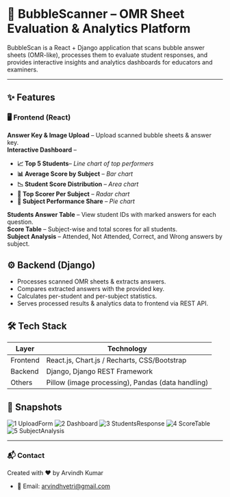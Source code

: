 # 📄 BubbleScanner – OMR Sheet Evaluation & Analytics Platform

BubbleScan is a React + Django application that scans bubble answer sheets (OMR-like), processes them to evaluate student responses, and provides interactive insights and analytics dashboards for educators and examiners.

--- 

## ✨ Features
### 🖥 Frontend (React)
**Answer Key & Image Upload** – Upload scanned bubble sheets & answer key.<br>
**Interactive Dashboard** –<br>
  - **📈 Top 5 Students**– *Line chart of top performers*<br>
  - **📊 Average Score by Subject** – *Bar chart*<br>
  - **📉 Student Score Distribution** – *Area chart*<br>
  - **🎯 Top Scorer Per Subject** – *Radar chart*<br>
  - **🥧 Subject Performance Share** – *Pie chart*<br>
  
**Students Answer Table** – View student IDs with marked answers for each question.<br>
**Score Table** – Subject-wise and total scores for all students.<br>
**Subject Analysis** – Attended, Not Attended, Correct, and Wrong answers by subject.<br>

## ⚙ Backend (Django)
- Processes scanned OMR sheets & extracts answers.<br>
- Compares extracted answers with the provided key.<br>
- Calculates per-student and per-subject statistics.<br>
- Serves processed results & analytics data to frontend via REST API.<br>

## 🛠️ Tech Stack
| Layer    | Technology                                        |
| -------- | ------------------------------------------------- |
| Frontend | React.js, Chart.js / Recharts, CSS/Bootstrap      |
| Backend  | Django, Django REST Framework                     |
| Others   | Pillow (image processing), Pandas (data handling) |

## 📸 Snapshots

![1 UploadForm](https://github.com/user-attachments/assets/193b5baf-c159-43b8-9d52-902fbdc48034)
![2 Dashboard](https://github.com/user-attachments/assets/88ede18f-00be-40d0-8d3e-f3928e116bfd)
![3 StudentsResponse](https://github.com/user-attachments/assets/e7a3cef9-5a06-4775-aa64-2872f7dee31e)
![4 ScoreTable](https://github.com/user-attachments/assets/49005a33-978d-4b09-ac5f-90cb6dad8207)
![5 SubjectAnalysis](https://github.com/user-attachments/assets/4d4c004f-df97-4ebe-82b3-086af1d93f81)

---

### 📬 Contact

Created with ❤️ by Arvindh Kumar

- 📧 Email: arvindhvetri@gmail.com

